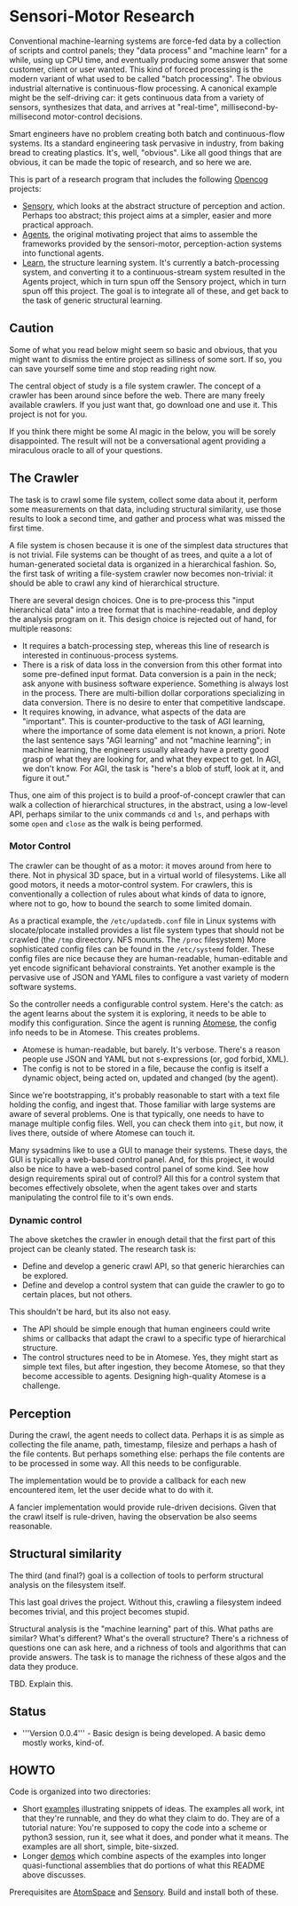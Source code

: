 Sensori-Motor Research
======================
Conventional machine-learning systems are force-fed data by a collection
of scripts and control panels; they "data process" and "machine learn"
for a while, using up CPU time, and eventually producing some answer
that some customer, client or user wanted. This kind of forced
processing is the modern variant of what used to be called "batch
processing". The obvious industrial alternative is continuous-flow
processing. A canonical example might be the self-driving car: it gets
continuous data from a variety of sensors, synthesizes that data, and
arrives at "real-time", millisecond-by-millisecond motor-control
decisions.

Smart engineers have no problem creating both batch and continuous-flow
systems. Its a standard engineering task pervasive in industry, from
baking bread to creating plastics. It's, well, "obvious". Like all good
things that are obvious, it can be made the topic of research, and so
here we are.

This is part of a research program that includes the following
[Opencog](https://github.com/opencog/) projects:
* [Sensory](https://github.com/opencog/sensory), which looks at the
  abstract structure of perception and action. Perhaps too abstract;
  this project aims at a simpler, easier and more practical approach.
* [Agents](https://github.com/opencog/agents), the original motivating
  project that aims to assemble the frameworks provided by the
  sensori-motor, perception-action systems into functional agents.
* [Learn](https://github.com/opencog/learn), the structure learning
  system. It's currently a batch-processing system, and converting it
  to a continuous-stream system resulted in the Agents project, which
  in turn spun off the Sensory project, which in turn spun off this
  project. The goal is to integrate all of these, and get back to the
  task of generic structural learning.

Caution
-------
Some of what you read below might seem so basic and obvious, that you
might want to dismiss the entire project as silliness of some sort.
If so, you can save yourself some time and stop reading right now.

The central object of study is a file system crawler. The concept
of a crawler has been around since before the web. There are many
freely available crawlers. If you just want that, go download one and
use it.  This project is not for you.

If you think there might be some AI magic in the below, you will be
sorely disappointed. The result will not be a conversational agent
providing a miraculous oracle to all of your questions.

The Crawler
-----------
The task is to crawl some file system, collect some data about it,
perform some measurements on that data, including structural similarity,
use those results to look a second time, and gather and process what
was missed the first time.

A file system is chosen because it is one of the simplest data
structures that is not trivial. File systems can be thought of as trees,
and quite a a lot of human-generated societal data is organized in a
hierarchical fashion. So, the first task of writing a file-system
crawler now becomes non-trivial: it should be able to crawl any kind of
hierarchical structure.

There are several design choices. One is to pre-process this "input
hierarchical data" into a tree format that is machine-readable, and
deploy the analysis program on it. This design choice is rejected out of
hand, for multiple reasons:
* It requires a batch-processing step, whereas this line of research
  is interested in continuous-process systems.
* There is a risk of data loss in the conversion from this other format
  into some pre-defined input format. Data conversion is a pain in the
  neck; ask anyone with business software experience. Something is
  always lost in the process. There are multi-billion dollar
  corporations specializing in data conversion. There is no desire to
  enter that competitive landscape.
* It requires knowing, in advance, what aspects of the data are
  "important". This is counter-productive to the task of AGI learning,
  where the importance of some data element is not known, a priori.
  Note the last sentence says "AGI learning" and not "machine learning";
  in machine learning, the engineers usually already have a pretty
  good grasp of what they are looking for, and what they expect to get.
  In AGI, we don't know. For AGI, the task is "here's a blob of stuff,
  look at it, and figure it out."

Thus, one aim of this project is to build a proof-of-concept crawler
that can walk a collection of hierarchical structures, in the abstract,
using a low-level API, perhaps similar to the unix commands `cd` and
`ls`, and perhaps with some `open` and `close` as the walk is being
performed.

### Motor Control
The crawler can be thought of as a motor: it moves around from here to
there. Not in physical 3D space, but in a virtual world of filesystems.
Like all good motors, it needs a motor-control system. For crawlers,
this is conventionally a collection of rules about what kinds of data
to ignore, where not to go, how to bound the search to some limited
domain.

As a practical example, the `/etc/updatedb.conf` file in Linux systems
with slocate/plocate installed provides a list file system types that
should not be crawled (the `/tmp` direectory. NFS mounts. The `/proc`
filesystem) More sophisticated config files can be found in the
`/etc/systemd` folder. These config files are nice because they are
human-readable, human-editable and yet encode significant behavioral
constraints. Yet another example is the pervasive use of JSON and YAML
files to configure a vast variety of modern software systems.

So the controller needs a configurable control system. Here's the catch:
as the agent learns about the system it is exploring, it needs to be
able to modify this configuration. Since the agent is running
[Atomese](https://opencog.org/wiki/Atomese), the config info needs to be
in Atomese. This creates problems.
* Atomese is human-readable, but barely. It's verbose. There's a reason
  people use JSON and YAML but not s-expressions (or, god forbid, XML).
* The config is not to be stored in a file, because the config is itself
  a dynamic object, being acted on, updated and changed (by the agent).

Since we're bootstrapping, it's probably reasonable to start with a text
file holding the config, and ingest that. Those familiar with large
systems are aware of several problems. One is that typically, one needs
to have to manage multiple config files. Well, you can check them into
`git`, but now, it lives there, outside of where Atomese can touch it.

Many sysadmins like to use a GUI to manage their systems. These days,
the GUI is typically a web-based control panel. And, for this project,
it would also be nice to have a web-based control panel of some kind.
See how design requirements spiral out of control? All this for a
control system that becomes effectively obsolete, when the agent takes
over and starts manipulating the control file to it's own ends.

### Dynamic control
The above sketches the crawler in enough detail that the first part of
this project can be cleanly stated. The research task is:
* Define and develop a generic crawl API, so that generic hierarchies
  can be explored.
* Define and develop a control system that can guide the crawler to go
  to certain places, but not others.

This shouldn't be hard, but its also not easy.
* The API should be simple enough that human engineers could write shims
  or callbacks that adapt the crawl to a specific type of hierarchical
  structure.
* The control structures need to be in Atomese. Yes, they might start
  as simple text files, but after ingestion, they become Atomese, so
  that they become accessible to agents. Designing high-quality Atomese
  is a challenge.

Perception
----------
During the crawl, the agent needs to collect data. Perhaps it is as
simple as collecting the file aname, path, timestamp, filesize and
perhaps a hash of the file contents. But perhaps something else: perhaps
the file contents are to be processed in some way. All this needs to be
configurable.

The implementation would be to provide a callback for each new
encountered item, let the user decide what to do with it.

A fancier implementation would provide rule-driven decisions.
Given that the crawl itself is rule-driven, having the observation
be also seems reasonable.

Structural similarity
---------------------
The third (and final?) goal is a collection of tools to perform
structural analysis on the filesystem itself.

This last goal drives the project. Without this, crawling a filesystem
indeed becomes trivial, and this project becomes stupid.

Structural analysis is the "machine learning" part of this. What
paths are similar? What's different? What's the overall structure?
There's a richness of questions one can ask here, and a richness of
tools and algorithms that can provide answers. The task is to manage
the richness of these algos and the data they produce.

TBD. Explain this.


Status
------
* '''Version 0.0.4''' - Basic design is being developed. A basic
  demo mostly works, kind-of.

HOWTO
-----
Code is organized into two directories:
* Short [examples](examples) illustrating snippets of ideas. The
  examples all work, int that they're runnable, and they do what they
  claim to do. They are of a tutorial nature: You're supposed to copy
  the code into a scheme or python3 session, run it, see what it does,
  and ponder what it means.  The examples are all short, simple,
  bite-sixzed.
* Longer [demos](demos) which combine aspects of the examples into
  longer quasi-functional assemblies that do portions of what this
  README above discusses.

Prerequisites are
[AtomSpace](https://github.com/opencog/atomspace) and
[Sensory](https://github.com/opencog/sensory).
Build and install both of these.
